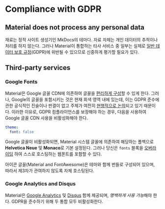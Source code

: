 # Compliance with GDPR

## Material does not process any personal data

재료는 정적 사이트 생성기인 MkDocs의 테마다. 
자료 자체는 개인 데이터의 추적이나 처리를 하지 않는다. 
그러나 Material이 통합하는 타사 서비스 중 일부는 실제로 [일반 데이터 보호 규정][1](GDPR)에 위반될 수 있으므로 신중하게 평가할 필요가 있다.


  [1]: https://en.wikipedia.org/wiki/General_Data_Protection_Regulation

## Third-party services

### Google Fonts

Material은 Google 글꼴 CDN에 의존하여 글꼴을 [편리하게 구성][2]할 수 있게 한다.
그러나, Google의 글꼴을 포함시키는 것은 현재 회색 영역 내에 있는데, 이는 GDPR 준수에 관한 공식적인 진술이나 판결이 없고 주제가 여전히 [현행적으로 논의][3]되고 있기 때문이다. 
이러한 이유로, GDPR 컴플라이언스를 보장해야 하는 경우, 다음을 사용하여 Google 글꼴 CDN 사용을 비활성화해야 한다.


``` yaml
theme:
  font: false
```

Google 글꼴이 비활성화되면, Material 시스템 글꼴에 의존하여 해당하는 폴백으로 **Helvetica Neue** 및 **Monaco**로 기본 설정된다. 
그러나 당신은 `fonts` 블록을 [오버라이딩][4] 하여 스스로 호스팅하는 웹폰트를 포함할 수 있다.

아이콘 글꼴(Material and FontAwesome)은 테마와 함께 번들로 구성되어 있으며, 따라서 제3자가 관여하지 않도록 자체 호스팅된다.

  [2]: getting-started.md#font-family
  [3]: https://github.com/google/fonts/issues/1495
  [4]: customization.md#overriding-template-blocks

### Google Analytics and Disqus

Material은 [Google Analytics][5] 및 [Disqus][6] 함께 제공되며, *명백하게 사용 가능*해야 한다. 
GDPR을 준수하기 위해 두 통합 모두 비활성화한다.


  [5]: getting-started.md#google-analytics
  [6]: getting-started.md#disqus
